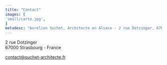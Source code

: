 ```yaml
---
title: "Contact"
images: [
'small/carte.jpg',
]
metadesc: "Aurélien Suchet, Architecte en Alsace - 2 rue Dotzinger, 67000 Strasbourg – contact@suchet-architecte.fr – 0608285114"
---
```

2 rue Dotzinger<br />
67000 Strasbourg - France

<a href="mailto:contact@suchet-architecte.fr">contact@suchet-architecte.fr</a>